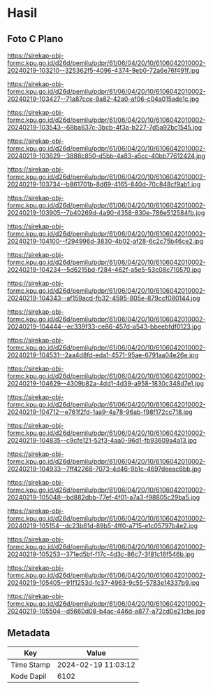 # Hasil

## Foto C Plano

https://sirekap-obj-formc.kpu.go.id/d26d/pemilu/pdpr/61/06/04/20/10/6106042010002-20240219-103210--325362f5-4096-4374-9eb0-72a6e76f491f.jpg

https://sirekap-obj-formc.kpu.go.id/d26d/pemilu/pdpr/61/06/04/20/10/6106042010002-20240219-103427--71a87cce-9a82-42a0-af06-c04a015ade1c.jpg

https://sirekap-obj-formc.kpu.go.id/d26d/pemilu/pdpr/61/06/04/20/10/6106042010002-20240219-103543--68ba637c-3bcb-4f3a-b227-7d5a92bc1545.jpg

https://sirekap-obj-formc.kpu.go.id/d26d/pemilu/pdpr/61/06/04/20/10/6106042010002-20240219-103629--3888c850-d5bb-4a83-a5cc-40bb77612424.jpg

https://sirekap-obj-formc.kpu.go.id/d26d/pemilu/pdpr/61/06/04/20/10/6106042010002-20240219-103734--b861701b-8d69-4165-840d-70c848cf9ab1.jpg

https://sirekap-obj-formc.kpu.go.id/d26d/pemilu/pdpr/61/06/04/20/10/6106042010002-20240219-103905--7b40269d-4a90-4358-830e-786e512584fb.jpg

https://sirekap-obj-formc.kpu.go.id/d26d/pemilu/pdpr/61/06/04/20/10/6106042010002-20240219-104100--f294996d-3830-4b02-af28-6c2c75b46ce2.jpg

https://sirekap-obj-formc.kpu.go.id/d26d/pemilu/pdpr/61/06/04/20/10/6106042010002-20240219-104234--5d6215bd-f284-462f-a5e5-53c08c710570.jpg

https://sirekap-obj-formc.kpu.go.id/d26d/pemilu/pdpr/61/06/04/20/10/6106042010002-20240219-104343--af159acd-fb32-4595-805e-879ccf080144.jpg

https://sirekap-obj-formc.kpu.go.id/d26d/pemilu/pdpr/61/06/04/20/10/6106042010002-20240219-104444--ec339f33-ce86-457d-a543-bbeebfdf0123.jpg

https://sirekap-obj-formc.kpu.go.id/d26d/pemilu/pdpr/61/06/04/20/10/6106042010002-20240219-104531--2aa4d8fd-eda1-4571-95ae-6791aa04e26e.jpg

https://sirekap-obj-formc.kpu.go.id/d26d/pemilu/pdpr/61/06/04/20/10/6106042010002-20240219-104629--4309b82a-4dd1-4d39-a958-1830c348d7e1.jpg

https://sirekap-obj-formc.kpu.go.id/d26d/pemilu/pdpr/61/06/04/20/10/6106042010002-20240219-104712--e761f2fd-1aa9-4a78-96ab-f98f172cc718.jpg

https://sirekap-obj-formc.kpu.go.id/d26d/pemilu/pdpr/61/06/04/20/10/6106042010002-20240219-104835--c9cfe121-52f3-4aa0-96d1-fb93609a4a13.jpg

https://sirekap-obj-formc.kpu.go.id/d26d/pemilu/pdpr/61/06/04/20/10/6106042010002-20240219-104933--7ff42268-7073-4d46-9b1c-4697deeac6bb.jpg

https://sirekap-obj-formc.kpu.go.id/d26d/pemilu/pdpr/61/06/04/20/10/6106042010002-20240219-105048--bd882dbb-77ef-4f01-a7a3-f98805c29ba5.jpg

https://sirekap-obj-formc.kpu.go.id/d26d/pemilu/pdpr/61/06/04/20/10/6106042010002-20240219-105154--dc23b61d-89b5-4ff0-a715-e1c05797b4e2.jpg

https://sirekap-obj-formc.kpu.go.id/d26d/pemilu/pdpr/61/06/04/20/10/6106042010002-20240219-105253--371ed5bf-f17c-4d3c-86c7-3f81c16f546b.jpg

https://sirekap-obj-formc.kpu.go.id/d26d/pemilu/pdpr/61/06/04/20/10/6106042010002-20240219-105405--91f1253d-fc37-4963-9c55-5783e14337b9.jpg

https://sirekap-obj-formc.kpu.go.id/d26d/pemilu/pdpr/61/06/04/20/10/6106042010002-20240219-105504--d5660d08-b4ac-446d-a877-a72cd0e21cbe.jpg


## Metadata

| Key        | Value               |
| ---------- | ------------------- |
| Time Stamp | 2024-02-19 11:03:12 |
| Kode Dapil | 6102                |



